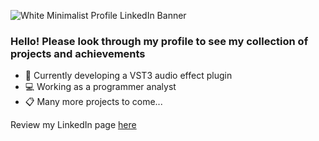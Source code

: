 ![White Minimalist Profile LinkedIn Banner](https://user-images.githubusercontent.com/78614153/214891177-de8e9d26-3941-4f16-a7e7-3ebe896e5da3.png)
### Hello! Please look through my profile to see my collection of projects and achievements

- :minidisc: Currently developing a VST3 audio effect plugin
- :computer: Working as a programmer analyst
- :clipboard: Many more projects to come...

Review my LinkedIn page [here](https://www.linkedin.com/in/anthonyincorvati)
